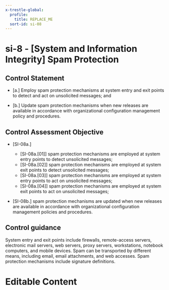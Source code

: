```yaml
---
x-trestle-global:
  profile:
    title: REPLACE_ME
  sort-id: si-08
---
```


# si-8 - \[System and Information Integrity\] Spam Protection

## Control Statement

- \[a.\] Employ spam protection mechanisms at system entry and exit points to detect and act on unsolicited messages; and

- \[b.\] Update spam protection mechanisms when new releases are available in accordance with organizational configuration management policy and procedures.

## Control Assessment Objective

- \[SI-08a.\]

  - \[SI-08a.[01]\] spam protection mechanisms are employed at system entry points to detect unsolicited messages;
  - \[SI-08a.[02]\] spam protection mechanisms are employed at system exit points to detect unsolicited messages;
  - \[SI-08a.[03]\] spam protection mechanisms are employed at system entry points to act on unsolicited messages;
  - \[SI-08a.[04]\] spam protection mechanisms are employed at system exit points to act on unsolicited messages;

- \[SI-08b.\] spam protection mechanisms are updated when new releases are available in accordance with organizational configuration management policies and procedures.

## Control guidance

System entry and exit points include firewalls, remote-access servers, electronic mail servers, web servers, proxy servers, workstations, notebook computers, and mobile devices. Spam can be transported by different means, including email, email attachments, and web accesses. Spam protection mechanisms include signature definitions.

# Editable Content

<!-- Make additions and edits below -->
<!-- The above represents the contents of the control as received by the profile, prior to additions. -->
<!-- If the profile makes additions to the control, they will appear below. -->
<!-- The above markdown may not be edited but you may edit the content below, and/or introduce new additions to be made by the profile. -->
<!-- If there is a yaml header at the top, parameter values may be edited. Use --set-parameters to incorporate the changes during assembly. -->
<!-- The content here will then replace what is in the profile for this control, after running profile-assemble. -->
<!-- The current profile has no added parts for this control, but you may add new ones here. -->
<!-- Each addition must have a heading either of the form ## Control my_addition_name -->
<!-- or ## Part a. (where the a. refers to one of the control statement labels.) -->
<!-- "## Control" parts are new parts added after the statement part. -->
<!-- "## Part" parts are new parts added into the top-level statement part with that label. -->
<!-- Subparts may be added with nested hash levels of the form ### My Subpart Name -->
<!-- underneath the parent ## Control or ## Part being added -->
<!-- See https://ibm.github.io/compliance-trestle/tutorials/ssp_profile_catalog_authoring/ssp_profile_catalog_authoring for guidance. -->
